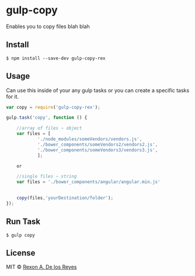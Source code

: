 # gulp-copy


Enables you to copy files blah blah

## Install

```
$ npm install --save-dev gulp-copy-rex
```

## Usage

Can use this inside of your any gulp tasks or you can create a specific tasks for it.

```js
var copy = require('gulp-copy-rex');

gulp.task('copy', function () {

	//array of files ~ object
    var files = [
  			'./node_modules/someVendors/vendors.js',
  			'./bower_components/someVendors2/vendors2.js',
  			'./bower_components/someVendors3/vendors3.js',
  			];

  	or

  	//single files ~ string
  	var files = './bower_components/angular/angular.min.js'

    
    copy(files,'yourDestination/folder');
});

```

## Run Task

```
$ gulp copy
```

## License

MIT © [Rexon A. De los Reyes](http://xrexonx.github.io)
